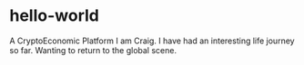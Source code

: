 # hello-world
A CryptoEconomic Platform
I am Craig.  I have had an interesting life journey so far.  Wanting to return to the global scene.
